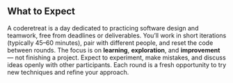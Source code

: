 ## What to Expect

A coderetreat is a day dedicated to practicing software design and teamwork, free from deadlines or deliverables. You’ll work in short iterations (typically 45–60 minutes), pair with different people, and reset the code between rounds. The focus is on **learning**, **exploration**, and **improvement** — not finishing a project. Expect to experiment, make mistakes, and discuss ideas openly with other participants. Each round is a fresh opportunity to try new techniques and refine your approach.
